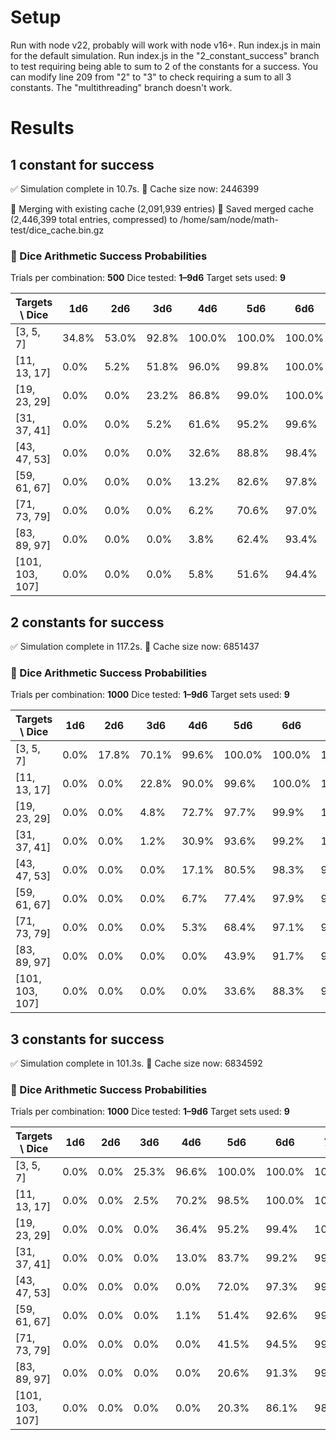 # Setup
Run with node v22, probably will work with node v16+.
Run index.js in main for the default simulation.
Run index.js in the "2_constant_success" branch to test requiring being able to sum to 2 of the constants for a success. You can modify line 209 from "2" to "3" to check requiring a sum to all 3 constants.
The "multithreading" branch doesn't work.

# Results

## 1 constant for success
✅ Simulation complete in 10.7s.
💾 Cache size now: 2446399

📂 Merging with existing cache (2,091,939 entries)
💾 Saved merged cache (2,446,399 total entries, compressed) to /home/sam/node/math-test/dice_cache.bin.gz
### 🎲 Dice Arithmetic Success Probabilities
Trials per combination: **500**
Dice tested: **1–9d6**
Target sets used: **9**

| Targets \ Dice | **1d6** | **2d6** | **3d6** | **4d6** | **5d6** | **6d6** | **7d6** | **8d6** | **9d6** |
| --- | --- | --- | --- | --- | --- | --- | --- | --- | --- |
| [3, 5, 7] | 34.8% | 53.0% | 92.8% | 100.0% | 100.0% | 100.0% | 100.0% | 100.0% | 100.0% |
| [11, 13, 17] | 0.0% | 5.2% | 51.8% | 96.0% | 99.8% | 100.0% | 100.0% | 100.0% | 100.0% |
| [19, 23, 29] | 0.0% | 0.0% | 23.2% | 86.8% | 99.0% | 100.0% | 100.0% | 100.0% | 100.0% |
| [31, 37, 41] | 0.0% | 0.0% | 5.2% | 61.6% | 95.2% | 99.6% | 100.0% | 100.0% | 100.0% |
| [43, 47, 53] | 0.0% | 0.0% | 0.0% | 32.6% | 88.8% | 98.4% | 99.8% | 100.0% | 100.0% |
| [59, 61, 67] | 0.0% | 0.0% | 0.0% | 13.2% | 82.6% | 97.8% | 99.6% | 100.0% | 100.0% |
| [71, 73, 79] | 0.0% | 0.0% | 0.0% | 6.2% | 70.6% | 97.0% | 100.0% | 100.0% | 100.0% |
| [83, 89, 97] | 0.0% | 0.0% | 0.0% | 3.8% | 62.4% | 93.4% | 99.2% | 99.8% | 100.0% |
| [101, 103, 107] | 0.0% | 0.0% | 0.0% | 5.8% | 51.6% | 94.4% | 98.8% | 100.0% | 100.0% |


## 2 constants for success

✅ Simulation complete in 117.2s.
💾 Cache size now: 6851437

### 🎲 Dice Arithmetic Success Probabilities
Trials per combination: **1000**
Dice tested: **1–9d6**
Target sets used: **9**

| Targets \ Dice | **1d6** | **2d6** | **3d6** | **4d6** | **5d6** | **6d6** | **7d6** | **8d6** | **9d6** |
| --- | --- | --- | --- | --- | --- | --- | --- | --- | --- |
| [3, 5, 7] | 0.0% | 17.8% | 70.1% | 99.6% | 100.0% | 100.0% | 100.0% | 100.0% | 100.0% |
| [11, 13, 17] | 0.0% | 0.0% | 22.8% | 90.0% | 99.6% | 100.0% | 100.0% | 100.0% | 100.0% |
| [19, 23, 29] | 0.0% | 0.0% | 4.8% | 72.7% | 97.7% | 99.9% | 100.0% | 100.0% | 100.0% |
| [31, 37, 41] | 0.0% | 0.0% | 1.2% | 30.9% | 93.6% | 99.2% | 100.0% | 100.0% | 100.0% |
| [43, 47, 53] | 0.0% | 0.0% | 0.0% | 17.1% | 80.5% | 98.3% | 99.5% | 100.0% | 100.0% |
| [59, 61, 67] | 0.0% | 0.0% | 0.0% | 6.7% | 77.4% | 97.9% | 99.9% | 100.0% | 100.0% |
| [71, 73, 79] | 0.0% | 0.0% | 0.0% | 5.3% | 68.4% | 97.1% | 99.6% | 100.0% | 100.0% |
| [83, 89, 97] | 0.0% | 0.0% | 0.0% | 0.0% | 43.9% | 91.7% | 99.1% | 99.9% | 100.0% |
| [101, 103, 107] | 0.0% | 0.0% | 0.0% | 0.0% | 33.6% | 88.3% | 98.1% | 99.7% | 100.0% |


## 3 constants for success

✅ Simulation complete in 101.3s.
💾 Cache size now: 6834592

### 🎲 Dice Arithmetic Success Probabilities
Trials per combination: **1000**
Dice tested: **1–9d6**
Target sets used: **9**

| Targets \ Dice | **1d6** | **2d6** | **3d6** | **4d6** | **5d6** | **6d6** | **7d6** | **8d6** | **9d6** |
| --- | --- | --- | --- | --- | --- | --- | --- | --- | --- |
| [3, 5, 7] | 0.0% | 0.0% | 25.3% | 96.6% | 100.0% | 100.0% | 100.0% | 100.0% | 100.0% |
| [11, 13, 17] | 0.0% | 0.0% | 2.5% | 70.2% | 98.5% | 100.0% | 100.0% | 100.0% | 100.0% |
| [19, 23, 29] | 0.0% | 0.0% | 0.0% | 36.4% | 95.2% | 99.4% | 100.0% | 100.0% | 100.0% |
| [31, 37, 41] | 0.0% | 0.0% | 0.0% | 13.0% | 83.7% | 99.2% | 99.9% | 100.0% | 99.9% |
| [43, 47, 53] | 0.0% | 0.0% | 0.0% | 0.0% | 72.0% | 97.3% | 99.8% | 100.0% | 100.0% |
| [59, 61, 67] | 0.0% | 0.0% | 0.0% | 1.1% | 51.4% | 92.6% | 99.0% | 100.0% | 100.0% |
| [71, 73, 79] | 0.0% | 0.0% | 0.0% | 0.0% | 41.5% | 94.5% | 99.4% | 100.0% | 100.0% |
| [83, 89, 97] | 0.0% | 0.0% | 0.0% | 0.0% | 20.6% | 91.3% | 99.1% | 99.9% | 100.0% |
| [101, 103, 107] | 0.0% | 0.0% | 0.0% | 0.0% | 20.3% | 86.1% | 98.4% | 99.8% | 99.9% |